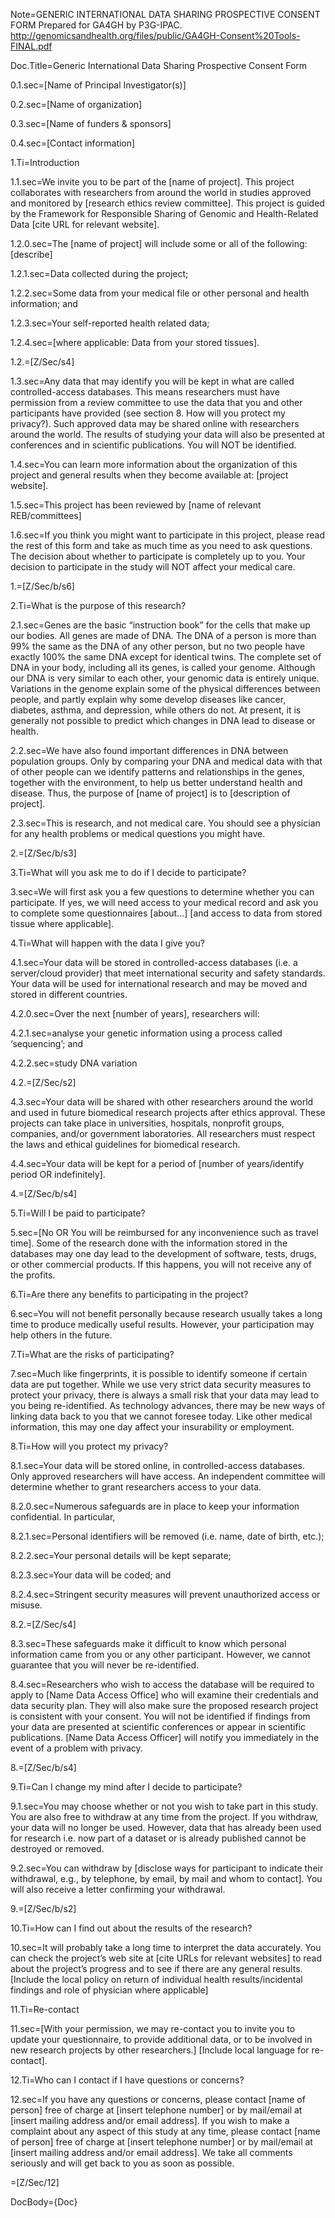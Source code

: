 Note=GENERIC INTERNATIONAL DATA SHARING PROSPECTIVE CONSENT FORM  Prepared for GA4GH by P3G-IPAC. http://genomicsandhealth.org/files/public/GA4GH-Consent%20Tools-FINAL.pdf

Doc.Title=Generic International Data Sharing Prospective Consent Form

0.1.sec=[Name of Principal Investigator(s)]

0.2.sec=[Name of organization]

0.3.sec=[Name of funders & sponsors]

0.4.sec=[Contact information] 

1.Ti=Introduction

1.1.sec=We invite you to be part of the [name of project]. This project collaborates with researchers from around the world in studies approved and monitored by [research ethics review committee]. This project is guided by the Framework for Responsible Sharing of Genomic and Health-Related Data [cite URL for relevant website].

1.2.0.sec=The [name of project] will include some or all of the following: [describe]

1.2.1.sec=Data collected during the project;

1.2.2.sec=Some data from your medical file or other personal and health information; and

1.2.3.sec=Your self-reported health related data;

1.2.4.sec=[where applicable: Data from your stored tissues].

1.2.=[Z/Sec/s4]

1.3.sec=Any data that may identify you will be kept in what are called controlled-access databases. This means researchers must have permission from a review committee to use the data that you and other participants have provided (see section 8. How will you protect my privacy?). Such approved data may be  shared online with researchers around the world. The results of studying your data will also be presented at conferences and in scientific publications. You will NOT be identified.

1.4.sec=You can learn more information about the organization of this project and general results when they become available at: [project website].

1.5.sec=This project has been reviewed by [name of relevant REB/committees]

1.6.sec=If you think you might want to participate in this project, please read the rest of this form and take as much time as you need to ask questions. The decision about whether to participate is completely up to you. Your decision to participate in the study will NOT affect your medical care.

1.=[Z/Sec/b/s6]

2.Ti=What is the purpose of this research?

2.1.sec=Genes are the basic “instruction book” for the cells that make up our bodies. All genes are made of DNA.  The DNA of a person is more than 99% the same as the DNA of any other person, but no two people have exactly 100% the same DNA except for identical twins. The complete set of DNA in your body, including all its genes, is called your genome. Although our DNA is very similar to each other, your genomic data is entirely unique. Variations in the genome explain some of the physical differences between people, and partly explain why some develop diseases like cancer, diabetes, asthma, and depression, while others do not. At present, it is generally not possible to predict which changes in DNA lead to disease or health.

2.2.sec=We have also found important differences in DNA between population groups. Only by comparing your DNA and medical data with that of other people can we identify patterns and relationships in the genes, together with the environment, to help us better understand health and disease. Thus, the purpose of [name of project] is to [description of project].

2.3.sec=This is research, and not medical care. You should see a physician for any health problems or medical questions you might have.

2.=[Z/Sec/b/s3]

3.Ti=What will you ask me to do if I decide to participate?

3.sec=We will first ask you a few questions to determine whether you can participate. If yes, we will need access to your medical record and ask you to complete some questionnaires [about…] [and access to data from stored tissue where applicable].

4.Ti=What will happen with the data I give you? 

4.1.sec=Your data will be stored in controlled-access databases (i.e. a server/cloud provider) that meet international security and safety standards. Your data will be used for international research and may be moved and stored in different countries.

4.2.0.sec=Over the next [number of years], researchers will:

4.2.1.sec=analyse your genetic information using a process called ‘sequencing’; and

4.2.2.sec=study DNA variation

4.2.=[Z/Sec/s2]

4.3.sec=Your data will be shared with other researchers around the world and used in future biomedical research projects after ethics approval. These projects can take place in universities, hospitals, nonprofit groups, companies, and/or government laboratories. All researchers must respect the laws and ethical guidelines for biomedical research.

4.4.sec=Your data will be kept for a period of [number of years/identify period OR indefinitely].

4.=[Z/Sec/b/s4]

5.Ti=Will I be paid to participate?

5.sec=[No OR You will be reimbursed for any inconvenience such as travel time]. Some of the research done with the information stored in the databases may one day lead to the development of software, tests, drugs, or other commercial products. If this happens, you will not receive any of the profits.

6.Ti=Are there any benefits to participating in the project?

6.sec=You will not benefit personally because research usually takes a long time to produce medically useful results. However, your participation may help others in the future.

7.Ti=What are the risks of participating?

7.sec=Much like fingerprints, it is possible to identify someone if certain data are put together. While we use very strict data security measures to protect your privacy, there is always a small risk that your data may lead to you being re-identified. As technology advances, there may be new ways of linking data back to you that we cannot foresee today. Like other medical information, this may one day affect your insurability or employment.

8.Ti=How will you protect my privacy?

8.1.sec=Your data will be stored online, in controlled-access databases. Only approved researchers will have access. An independent committee will determine whether to grant researchers access to your data.

8.2.0.sec=Numerous safeguards are in place to keep your information confidential. In particular,

8.2.1.sec=Personal identifiers will be removed (i.e. name, date of birth, etc.);

8.2.2.sec=Your personal details will be kept separate;

8.2.3.sec=Your data will be coded; and

8.2.4.sec=Stringent security measures will prevent unauthorized access or misuse.

8.2.=[Z/Sec/s4]

8.3.sec=These safeguards make it difficult to know which personal information came from you or any other participant. However, we cannot guarantee that you will never be re-identified.

8.4.sec=Researchers who wish to access the database will be required to apply to [Name Data Access Office] who will examine their credentials and data security plan. They will also make sure the proposed research project is consistent with your consent. You will not be identified if findings from your data are presented at scientific conferences or appear in scientific publications. [Name Data Access Officer] will notify you immediately in the event of a problem with privacy.

8.=[Z/Sec/b/s4]

9.Ti=Can I change my mind after I decide to participate?

9.1.sec=You may choose whether or not you wish to take part in this study. You are also free to withdraw at any time from the project. If you withdraw, your data will no longer be used. However, data that has already been used for research i.e. now part of a dataset or is already published cannot be destroyed or removed.

9.2.sec=You can withdraw by [disclose ways for participant to indicate their withdrawal, e.g., by telephone, by email, by mail and whom to contact]. You will also receive a letter confirming your withdrawal.

9.=[Z/Sec/b/s2]

10.Ti=How can I find out about the results of the research?

10.sec=It will probably take a long time to interpret the data accurately. You can check the project’s web site at [cite URLs for relevant websites] to read about the project’s progress and to see if there are any general results. [Include the local policy on return of individual health results/incidental findings and role of physician where applicable]

11.Ti=Re-contact

11.sec=[With your permission, we may re-contact you to invite you to update your questionnaire, to provide additional data, or to be involved in new research projects by other researchers.] [Include local language for re-contact].

12.Ti=Who can I contact if I have questions or concerns?

12.sec=If you have any questions or concerns, please contact [name of person] free of charge at [insert telephone number] or by mail/email at [insert mailing address and/or email address]. If you wish to  make a complaint about any aspect of this study at any time, please contact [name of person] free of charge at [insert telephone number] or by mail/email at [insert mailing address and/or email address]. We take all comments seriously and will get back to you as soon as possible. 

=[Z/Sec/12]

DocBody={Doc}